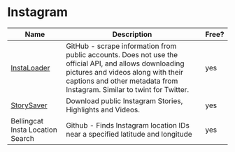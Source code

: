 # Instagram

| Name                                                      | Description                                                                                                                                                                                                            | Free? |
| --------------------------------------------------------- | ---------------------------------------------------------------------------------------------------------------------------------------------------------------------------------------------------------------------- | ----- |
| [InstaLoader](https://github.com/instaloader/instaloader) | GitHub - scrape information from public accounts. Does not use the official API, and allows downloading pictures and videos along with their captions and other metadata from Instagram. Similar to twint for Twitter. | yes   |
| [StorySaver](https://www.storysaver.net/)                 | Download public Instagram Stories, Highlights and Videos.                                                                                                                                                              | yes   |
| Bellingcat Insta Location Search                          | Github - Finds Instagram location IDs near a specified latitude and longitude                                                                                                                                          | yes   |
